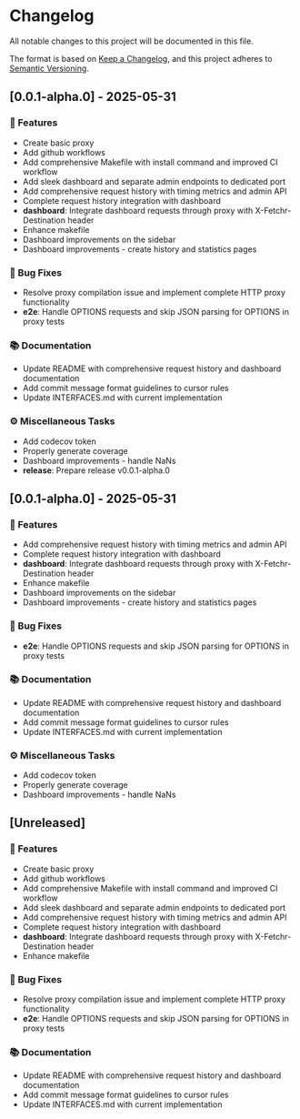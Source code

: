 # Changelog

All notable changes to this project will be documented in this file.

The format is based on [Keep a Changelog](https://keepachangelog.com/en/1.0.0/),
and this project adheres to [Semantic Versioning](https://semver.org/spec/v2.0.0.html).

## [0.0.1-alpha.0] - 2025-05-31

### 🚀 Features
- Create basic proxy
- Add github workflows
- Add comprehensive Makefile with install command and improved CI workflow
- Add sleek dashboard and separate admin endpoints to dedicated port
- Add comprehensive request history with timing metrics and admin API
- Complete request history integration with dashboard
- **dashboard**: Integrate dashboard requests through proxy with X-Fetchr-Destination header
- Enhance makefile
- Dashboard improvements on the sidebar
- Dashboard improvements - create history and statistics pages


### 🐛 Bug Fixes
- Resolve proxy compilation issue and implement complete HTTP proxy functionality
- **e2e**: Handle OPTIONS requests and skip JSON parsing for OPTIONS in proxy tests


### 📚 Documentation
- Update README with comprehensive request history and dashboard documentation
- Add commit message format guidelines to cursor rules
- Update INTERFACES.md with current implementation


### ⚙️ Miscellaneous Tasks
- Add codecov token
- Properly generate coverage
- Dashboard improvements - handle NaNs
- **release**: Prepare release v0.0.1-alpha.0


## [0.0.1-alpha.0] - 2025-05-31

### 🚀 Features
- Add comprehensive request history with timing metrics and admin API
- Complete request history integration with dashboard
- **dashboard**: Integrate dashboard requests through proxy with X-Fetchr-Destination header
- Enhance makefile
- Dashboard improvements on the sidebar
- Dashboard improvements - create history and statistics pages


### 🐛 Bug Fixes
- **e2e**: Handle OPTIONS requests and skip JSON parsing for OPTIONS in proxy tests


### 📚 Documentation
- Update README with comprehensive request history and dashboard documentation
- Add commit message format guidelines to cursor rules
- Update INTERFACES.md with current implementation


### ⚙️ Miscellaneous Tasks
- Add codecov token
- Properly generate coverage
- Dashboard improvements - handle NaNs


## [Unreleased]

### 🚀 Features
- Create basic proxy
- Add github workflows
- Add comprehensive Makefile with install command and improved CI workflow
- Add sleek dashboard and separate admin endpoints to dedicated port
- Add comprehensive request history with timing metrics and admin API
- Complete request history integration with dashboard
- **dashboard**: Integrate dashboard requests through proxy with X-Fetchr-Destination header
- Enhance makefile


### 🐛 Bug Fixes
- Resolve proxy compilation issue and implement complete HTTP proxy functionality
- **e2e**: Handle OPTIONS requests and skip JSON parsing for OPTIONS in proxy tests


### 📚 Documentation
- Update README with comprehensive request history and dashboard documentation
- Add commit message format guidelines to cursor rules
- Update INTERFACES.md with current implementation


<!-- generated by git-cliff -->
